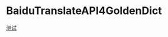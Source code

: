 # BaiduTranslateAPI4GoldenDict

[测试](https://pyreymo.github.io/BaiduTranslateAPI4GoldenDict/?Hello)
